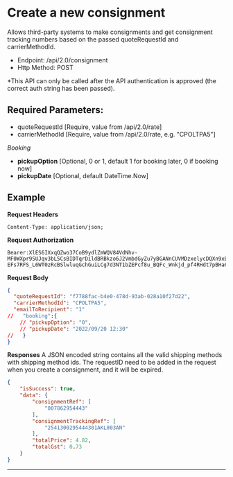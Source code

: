 # Create a new consignment

Allows third-party systems to make consignments and get consignment tracking
numbers based on the passed quoteRequestId and carrierMethodId. 

- Endpoint: /api/2.0/consignment
- Http Method: POST

*This API can only be called after the API authentication is approved (the correct
auth string has been passed). 

## Required Parameters:
* quoteRequestId [Require, value from /api/2.0/rate]
* carrierMethodId [Require, value from /api/2.0/rate, e.g. "CPOLTPA5"]

*Booking*
- **pickupOption** [Optional, 0 or 1, default 1 for booking later, 0 if booking now]
- **pickupDate** [Optional, default DateTime.Now]


## Example

**Request Headers**
```
Content-Type: application/json;
```

**Request Authorization**
```
Bearer:XlES6IXxqQZwo37CoB9ydlZmWQV84VdNhv-MF0WXpr9SUJqv3bL5CsBIDTqrDildBRBkzo6J2VmbdGyZu7yBGANnCUVMDzxelycDQXn9xBxqobDBAVs70nslc4C90PJ6jmtEI56U5SD8ms5c7ubKOa6DR0rLb_GTY4kXitqHPsPpCaUKckwGSIyCwGeZcAx60A50Na2CTISg5CfCGFTTAOQ6znVRLkJIb4fbbI87iYkBLDbQb2S09iFAqMc0odR9lpziU3BS5y41fZBXHwUUCEwk2-EFs7RFS_L6WT0zRcBSlwluqGchGuiLCg7d3NT1bZEPcf8u_BQFc_Wnkjd_pf4RHdt7pBHa6mgDib5ao1hugdE5z
```

**Request Body**
``` json
{
  "quoteRequestId": "f7788fac-b4e0-478d-93ab-028a10f27d22",
  "carrierMethodId": "CPOLTPA5",
  "emailToRecipient": "1"
//   "booking":{
    // "pickupOption": "0",
    // "pickupDate": "2022/09/20 12:30"
//   }
}
```

**Responses**
A JSON encoded string contains all the valid shipping methods with shipping method ids.
The requestID need to be added in the request when you create a consignment, and it will be expired.

``` json
{
    "isSuccess": true,
    "data": {
        "consignmentRef": [
            "007862954443"
        ],
        "consignmentTrackingRef": [
            "2541300295444301AKL003AN"
        ],
        "totalPrice": 4.82,
        "totalGst": 0.73
    }
}
```

***
